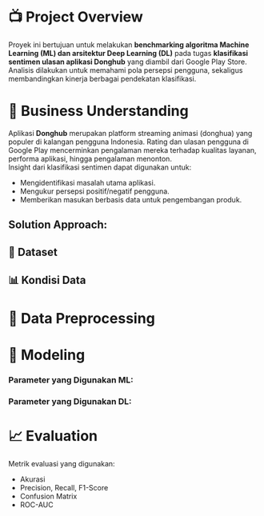# 📺 Project Overview
Proyek ini bertujuan untuk melakukan **benchmarking algoritma Machine Learning (ML) dan arsitektur Deep Learning (DL)** pada tugas **klasifikasi sentimen ulasan aplikasi Donghub** yang diambil dari Google Play Store.  
Analisis dilakukan untuk memahami pola persepsi pengguna, sekaligus membandingkan kinerja berbagai pendekatan klasifikasi.

# 💼 Business Understanding
Aplikasi **Donghub** merupakan platform streaming animasi (donghua) yang populer di kalangan pengguna Indonesia. Rating dan ulasan pengguna di Google Play mencerminkan pengalaman mereka terhadap kualitas layanan, performa aplikasi, hingga pengalaman menonton.  
Insight dari klasifikasi sentimen dapat digunakan untuk:
- Mengidentifikasi masalah utama aplikasi.
- Mengukur persepsi positif/negatif pengguna.
- Memberikan masukan berbasis data untuk pengembangan produk.

## Solution Approach:

## 📁 Dataset

## 📊 Kondisi Data

# 🧹 Data Preprocessing

# 🤖 Modeling

### Parameter yang Digunakan ML:

### Parameter yang Digunakan DL:


# 📈 Evaluation
Metrik evaluasi yang digunakan:
- Akurasi
- Precision, Recall, F1-Score
- Confusion Matrix
- ROC-AUC
